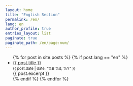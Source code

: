 ```yaml
---
layout: home
title: "English Section"
permalink: /en/
lang: en
author_profile: true
entries_layout: list
paginate: true
paginate_path: /en/page:num/
---
```



<ul>
  {% for post in site.posts %}
    {% if post.lang == "en" %}
      <li>
        <a href="{{ post.url | relative_url }}">{{ post.title }}</a><br/>
        <small>{{ post.date | date: "%B %d, %Y" }}</small><br/>
        {{ post.excerpt }}
      </li>
    {% endif %}
  {% endfor %}
</ul>